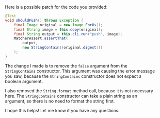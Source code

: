 Here is a possible patch for the code you provided:
```java
@Test
void shouldPush() throws Exception {
    final Image original = new Image.ForOs();
    final String image = this.copy(original);
    final String output = this.cli.run("push", image);
    MatcherAssert.assertThat(
        output,
        new StringContains(original.digest())
    );
}
```
The change I made is to remove the `false` argument from the `StringContains` constructor. This argument was causing the error message you saw, because the `StringContains` constructor does not expect a boolean argument.

I also removed the `String.format` method call, because it is not necessary here. The `StringContains` constructor can take a plain string as an argument, so there is no need to format the string first.

I hope this helps! Let me know if you have any questions.